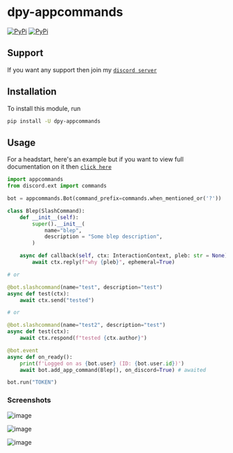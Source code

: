 # dpy-appcommands
[![PyPi](https://shields.io/pypi/v/dpy-appcommands.svg)](https://pypi.org/project/dpy-appcommands/)
[![PyPi](https://shields.io/pypi/pyversions/dpy-appcommands.svg)](https://pypi.org/project/dpy-appcommands/)
## Support
If you want any support then join my [`discord server`](https://discord.gg/zdrSUu98BP)
## Installation

To install this module, run

```bash
pip install -U dpy-appcommands
```

## Usage

For a headstart, here's an example
but if you want to view full
documentation on it then [`click here`](https://dpy-appcommands.rtfd.io)

```py
import appcommands
from discord.ext import commands

bot = appcommands.Bot(command_prefix=commands.when_mentioned_or('?'))

class Blep(SlashCommand):
    def __init__(self):
        super().__init__(
            name="blep",
            description = "Some blep description",
        )

    async def callback(self, ctx: InteractionContext, pleb: str = None):
        await ctx.reply(f"why {pleb}", ephemeral=True)

# or

@bot.slashcommand(name="test", description="test")
async def test(ctx):
    await ctx.send("tested")

# or

@bot.slashcommand(name="test2", description="test")
async def test(ctx):
    await ctx.respond(f"tested {ctx.author}")

@bot.event
async def on_ready():
    print(f'Logged on as {bot.user} (ID: {bot.user.id})')
    await bot.add_app_command(Blep(), on_discord=True) # awaited

bot.run("TOKEN")
```

### Screenshots

![image](https://user-images.githubusercontent.com/75272148/127775083-6722865b-b38a-4c1c-aeab-67792448224b.png)

![image](https://user-images.githubusercontent.com/75272148/127775088-8504cd9d-0b94-4e82-a683-e8acb6cc0f43.png)

![image](https://user-images.githubusercontent.com/75272148/127775094-75c435c7-6600-4a43-9433-80482692821f.png)
